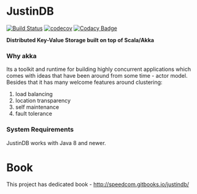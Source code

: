 # JustinDB

[![Build Status](https://travis-ci.org/speedcom/JustinDB.svg?branch=master)](https://travis-ci.org/speedcom/JustinDB)
[![codecov](https://codecov.io/gh/speedcom/JustinDB/branch/master/graph/badge.svg)](https://codecov.io/gh/speedcom/JustinDB)
[![Codacy Badge](https://api.codacy.com/project/badge/grade/f5f10352c6e74aa99d0f996cf0a77124)](https://www.codacy.com/app/mateusz-maciaszekhpc/JustinDB)

**Distributed Key-Value Storage built on top of Scala/Akka**

### Why akka
Its a toolkit and runtime for building highly concurrent applications which comes
with ideas that have been around from some time - actor model.
Besides that it has many welcome features around clustering:

1. load balancing
2. location transparency
3. self maintenance
4. fault tolerance

### System Requirements
JustinDB works with Java 8 and newer.

# Book
This project has dedicated book - http://speedcom.gitbooks.io/justindb/